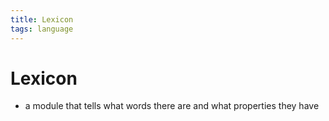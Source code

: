 ```yaml
---
title: Lexicon
tags: language
---
```


# Lexicon
- a module that tells what words there are and what properties they have 
































